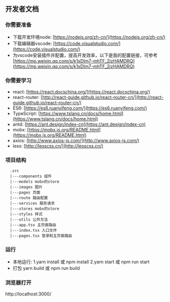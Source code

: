 

## 开发者文档

### 你需要准备
- 下载开发环境node:
[https://nodejs.org/zh-cn/](https://nodejs.org/zh-cn/)
- 下载编辑器vscode:
[https://code.visualstudio.com/](https://code.visualstudio.com/)
- 为vscode安装插件并配置，提高开发效率，以下是我的配置链接，可参考
[https://mp.weixin.qq.com/s/k1xDIm7-mhTF_2jzHAMDRQ](https://mp.weixin.qq.com/s/k1xDIm7-mhTF_2jzHAMDRQ)

### 你需要学习
- react: [https://react.docschina.org/](https://react.docschina.org/)
- react-router: [http://react-guide.github.io/react-router-cn/](http://react-guide.github.io/react-router-cn/)
- ES6: [https://es6.ruanyifeng.com/](https://es6.ruanyifeng.com/)
- TypeScript: [https://www.tslang.cn/docs/home.html](https://www.tslang.cn/docs/home.html)
- antd: [https://ant.design/index-cn](https://ant.design/index-cn)
- mobx: [https://mobx.js.org/README.html](https://mobx.js.org/README.html)
- axios: [http://www.axios-js.com/](http://www.axios-js.com/)
- less: [http://lesscss.cn/](http://lesscss.cn/)

### 项目结构
```
  .src
  |---components 组件
  |---models mobx的store
  |---images 图片
  |---pages 页面
  |---route 路由配置
  |---services 服务请求
  |---stores mobx的store
  |---styles 样式
  |---utils 公共方法
  |---app.tsx 主页面路由
  |---index.tsx 入口文件
  |---pages.tsx 登录和主页面路由
```

### 运行
- 本地运行:
1.yarn install 或 npm install
2.yarn start 或 npm run start
- 打包
yarn build 或 npm run build

### 浏览器打开
http://localhost:3000/

